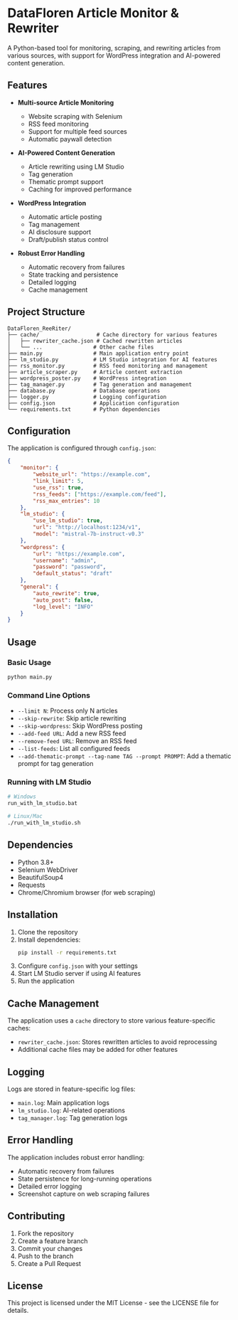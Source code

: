 # DataFloren Article Monitor & Rewriter

A Python-based tool for monitoring, scraping, and rewriting articles from various sources, with support for WordPress integration and AI-powered content generation.

## Features

- **Multi-source Article Monitoring**
  - Website scraping with Selenium
  - RSS feed monitoring
  - Support for multiple feed sources
  - Automatic paywall detection

- **AI-Powered Content Generation**
  - Article rewriting using LM Studio
  - Tag generation
  - Thematic prompt support
  - Caching for improved performance

- **WordPress Integration**
  - Automatic article posting
  - Tag management
  - AI disclosure support
  - Draft/publish status control

- **Robust Error Handling**
  - Automatic recovery from failures
  - State tracking and persistence
  - Detailed logging
  - Cache management

## Project Structure

```
DataFloren_ReeRiter/
├── cache/                  # Cache directory for various features
│   ├── rewriter_cache.json # Cached rewritten articles
│   └── ...                # Other cache files
├── main.py                # Main application entry point
├── lm_studio.py           # LM Studio integration for AI features
├── rss_monitor.py         # RSS feed monitoring and management
├── article_scraper.py     # Article content extraction
├── wordpress_poster.py    # WordPress integration
├── tag_manager.py         # Tag generation and management
├── database.py            # Database operations
├── logger.py              # Logging configuration
├── config.json            # Application configuration
└── requirements.txt       # Python dependencies
```

## Configuration

The application is configured through `config.json`:

```json
{
    "monitor": {
        "website_url": "https://example.com",
        "link_limit": 5,
        "use_rss": true,
        "rss_feeds": ["https://example.com/feed"],
        "rss_max_entries": 10
    },
    "lm_studio": {
        "use_lm_studio": true,
        "url": "http://localhost:1234/v1",
        "model": "mistral-7b-instruct-v0.3"
    },
    "wordpress": {
        "url": "https://example.com",
        "username": "admin",
        "password": "password",
        "default_status": "draft"
    },
    "general": {
        "auto_rewrite": true,
        "auto_post": false,
        "log_level": "INFO"
    }
}
```

## Usage

### Basic Usage

```bash
python main.py
```

### Command Line Options

- `--limit N`: Process only N articles
- `--skip-rewrite`: Skip article rewriting
- `--skip-wordpress`: Skip WordPress posting
- `--add-feed URL`: Add a new RSS feed
- `--remove-feed URL`: Remove an RSS feed
- `--list-feeds`: List all configured feeds
- `--add-thematic-prompt --tag-name TAG --prompt PROMPT`: Add a thematic prompt for tag generation

### Running with LM Studio

```bash
# Windows
run_with_lm_studio.bat

# Linux/Mac
./run_with_lm_studio.sh
```

## Dependencies

- Python 3.8+
- Selenium WebDriver
- BeautifulSoup4
- Requests
- Chrome/Chromium browser (for web scraping)

## Installation

1. Clone the repository
2. Install dependencies:
   ```bash
   pip install -r requirements.txt
   ```
3. Configure `config.json` with your settings
4. Start LM Studio server if using AI features
5. Run the application

## Cache Management

The application uses a `cache` directory to store various feature-specific caches:

- `rewriter_cache.json`: Stores rewritten articles to avoid reprocessing
- Additional cache files may be added for other features

## Logging

Logs are stored in feature-specific log files:
- `main.log`: Main application logs
- `lm_studio.log`: AI-related operations
- `tag_manager.log`: Tag generation logs

## Error Handling

The application includes robust error handling:
- Automatic recovery from failures
- State persistence for long-running operations
- Detailed error logging
- Screenshot capture on web scraping failures

## Contributing

1. Fork the repository
2. Create a feature branch
3. Commit your changes
4. Push to the branch
5. Create a Pull Request

## License

This project is licensed under the MIT License - see the LICENSE file for details. 